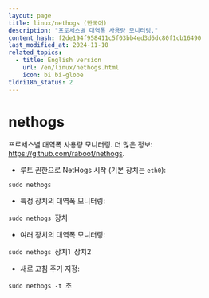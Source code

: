 ```yaml
---
layout: page
title: linux/nethogs (한국어)
description: "프로세스별 대역폭 사용량 모니터링."
content_hash: f2de194f958411c5f03bb4ed3d6dc80f1cb16490
last_modified_at: 2024-11-10
related_topics:
  - title: English version
    url: /en/linux/nethogs.html
    icon: bi bi-globe
tldri18n_status: 2
---
```

# nethogs

프로세스별 대역폭 사용량 모니터링.
더 많은 정보: <https://github.com/raboof/nethogs>.

- 루트 권한으로 NetHogs 시작 (기본 장치는 `eth0`):

`sudo nethogs`

- 특정 장치의 대역폭 모니터링:

`sudo nethogs `<span class="tldr-var badge badge-pill bg-dark-lm bg-white-dm text-white-lm text-dark-dm font-weight-bold">장치</span>

- 여러 장치의 대역폭 모니터링:

`sudo nethogs `<span class="tldr-var badge badge-pill bg-dark-lm bg-white-dm text-white-lm text-dark-dm font-weight-bold">장치1</span>` `<span class="tldr-var badge badge-pill bg-dark-lm bg-white-dm text-white-lm text-dark-dm font-weight-bold">장치2</span>

- 새로 고침 주기 지정:

`sudo nethogs -t `<span class="tldr-var badge badge-pill bg-dark-lm bg-white-dm text-white-lm text-dark-dm font-weight-bold">초</span>
